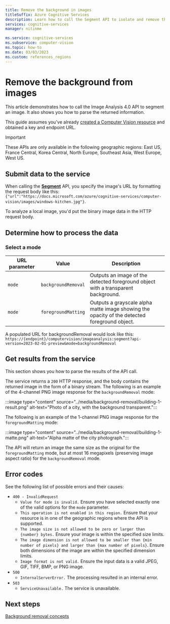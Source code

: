 ```yaml
---
title: Remove the background in images
titleSuffix: Azure Cognitive Services
description: Learn how to call the Segment API to isolate and remove the background from images.
services: cognitive-services
manager: nitinme

ms.service: cognitive-services
ms.subservice: computer-vision
ms.topic: how-to
ms.date: 03/03/2023
ms.custom: references_regions
---
```


# Remove the background from images

This article demonstrates how to call the Image Analysis 4.0 API to segment an image. It also shows you how to parse the returned information.

This guide assumes you've already [created a Computer Vision resource](https://portal.azure.com/#create/Microsoft.CognitiveServicesComputerVision) and obtained a key and endpoint URL.

> [!IMPORTANT]
> These APIs are only available in the following geographic regions: East US, France Central, Korea Central, North Europe, Southeast Asia, West Europe, West US.

## Submit data to the service

When calling the **[Segment](https://centraluseuap.dev.cognitive.microsoft.com/docs/services/unified-vision-apis-public-preview-2023-02-01-preview/operations/63e6b6d9217d201194bbecbd)** API,  you specify the image's URL by formatting the request body like this: `{"url":"https://docs.microsoft.com/azure/cognitive-services/computer-vision/images/windows-kitchen.jpg"}`.

To analyze a local image, you'd put the binary image data in the HTTP request body.

## Determine how to process the data

### Select a mode 


|URL parameter  |Value  |Description  |
|---------|---------|---------|
|`mode`     |   `backgroundRemoval`      |    Outputs an image of the detected foreground object with a transparent background.     |
|`mode`     |     `foregroundMatting`    | Outputs a grayscale alpha matte image showing the opacity of the detected foreground object.       |


A populated URL for backgroundRemoval would look like this: `https://{endpoint}/computervision/imageanalysis:segment?api-version=2023-02-01-preview&mode=backgroundRemoval`

## Get results from the service

This section shows you how to parse the results of the API call.

The service returns a `200` HTTP response, and the body contains the returned image in the form of a binary stream. The following is an example of the 4-channel PNG image response for the `backgroundRemoval` mode:

:::image type="content" source="../media/background-removal/building-1-result.png" alt-text="Photo of a city, with the background transparent.":::

The following is an example of the 1-channel PNG image response for the `foregroundMatting` mode:

:::image type="content" source="../media/background-removal/building-1-matte.png" alt-text="Alpha matte of the city photograph.":::

The API will return an image the same size as the original for the `foregroundMatting` mode, but at most 16 megapixels (preserving image aspect ratio) for the `backgroundRemoval` mode.

## Error codes

See the following list of possible errors and their causes:

- `400 - InvalidRequest`
    - `Value for mode is invalid.` Ensure you have selected exactly one of the valid options for the `mode` parameter.
    - `This operation is not enabled in this region.` Ensure that your resource is in one of the geographic regions where the API is supported.
    - `The image size is not allowed to be zero or larger than {number} bytes.` Ensure your image is within the specified size limits.
    - `The image dimension is not allowed to be smaller than {min number of pixels} and larger than {max number of pixels}`. Ensure both dimensions of the image are within the specified dimension limits.
    - `Image format is not valid.` Ensure the input data is a valid JPEG, GIF, TIFF, BMP, or PNG image.
- `500`
    - `InternalServerError.` The processing resulted in an internal error.
- `503`
    - `ServiceUnavailable.` The service is unavailable.

## Next steps

[Background removal concepts](../concept-background-removal.md)


